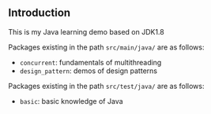 ## Introduction

This is my Java learning demo based on JDK1.8

Packages existing in the path `src/main/java/` are as follows:
- `concurrent`: fundamentals of multithreading  
- `design_pattern`: demos of design patterns

Packages existing in the path `src/test/java/` are as follows:
- `basic`: basic knowledge of Java
